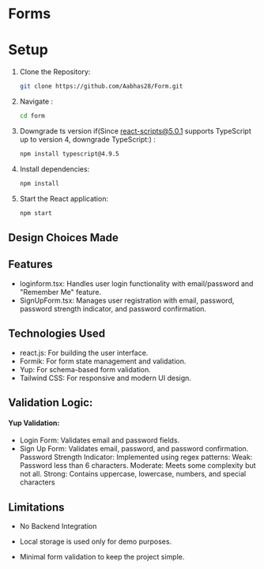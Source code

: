 #  Forms



#  Setup

1. Clone the Repository:
    ```bash
    git clone https://github.com/Aabhas28/Form.git
    ```

 2. Navigate :
    ```bash
    cd form
    ```
 3. Downgrade ts version if(Since react-scripts@5.0.1 supports TypeScript up to version 4, downgrade TypeScript:) :
    ```bash
    npm install typescript@4.9.5

    ```

4. Install dependencies:
    ```bash
    npm install
    ```

5. Start the React application:
    ```bash
    npm start
    ```




##  Design Choices Made



## Features

- loginform.tsx: Handles user login functionality with email/password and "Remember Me" feature.
- SignUpForm.tsx: Manages user registration with email, password, password strength indicator, and password confirmation.
## Technologies Used

- react.js: For building the user interface.
- Formik: For form state management and validation.
- Yup: For schema-based form validation.
- Tailwind CSS: For responsive and modern UI design.

## Validation Logic:

#### Yup Validation:
   - Login Form: Validates email and password fields.
   - Sign Up Form: Validates email, password, and password confirmation.
Password Strength Indicator:
Implemented using regex patterns:
Weak: Password less than 6 characters.
Moderate: Meets some complexity but not all.
Strong: Contains uppercase, lowercase, numbers, and special characters


##  Limitations

- No Backend Integration

- Local storage is used only for demo purposes.

- Minimal form validation to keep the project simple.